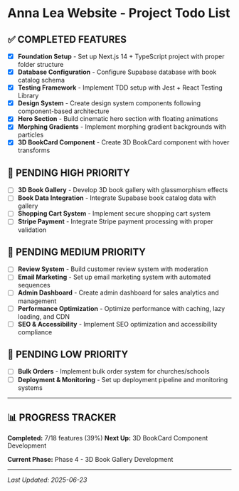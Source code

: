# Anna Lea Website - Project Todo List

## ✅ COMPLETED FEATURES

- [x] **Foundation Setup** - Set up Next.js 14 + TypeScript project with proper folder structure
- [x] **Database Configuration** - Configure Supabase database with book catalog schema
- [x] **Testing Framework** - Implement TDD setup with Jest + React Testing Library
- [x] **Design System** - Create design system components following component-based architecture
- [x] **Hero Section** - Build cinematic hero section with floating animations
- [x] **Morphing Gradients** - Implement morphing gradient backgrounds with particles
- [x] **3D BookCard Component** - Create 3D BookCard component with hover transforms

## 🔄 PENDING HIGH PRIORITY
- [ ] **3D Book Gallery** - Develop 3D book gallery with glassmorphism effects
- [ ] **Book Data Integration** - Integrate Supabase book catalog data with gallery
- [ ] **Shopping Cart System** - Implement secure shopping cart system
- [ ] **Stripe Payment** - Integrate Stripe payment processing with proper validation

## 🔄 PENDING MEDIUM PRIORITY

- [ ] **Review System** - Build customer review system with moderation
- [ ] **Email Marketing** - Set up email marketing system with automated sequences
- [ ] **Admin Dashboard** - Create admin dashboard for sales analytics and management
- [ ] **Performance Optimization** - Optimize performance with caching, lazy loading, and CDN
- [ ] **SEO & Accessibility** - Implement SEO optimization and accessibility compliance

## 🔄 PENDING LOW PRIORITY

- [ ] **Bulk Orders** - Implement bulk order system for churches/schools
- [ ] **Deployment & Monitoring** - Set up deployment pipeline and monitoring systems

---

## 📊 PROGRESS TRACKER

**Completed:** 7/18 features (39%)
**Next Up:** 3D BookCard Component Development

**Current Phase:** Phase 4 - 3D Book Gallery Development

---

*Last Updated: 2025-06-23*
